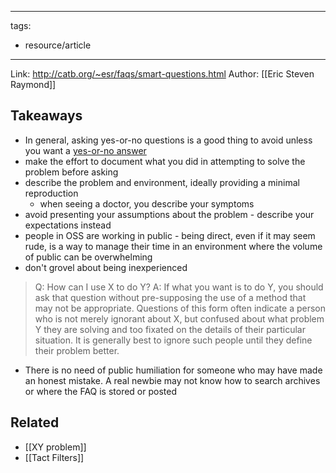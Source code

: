 
---
tags:
  - resource/article
---
Link: http://catb.org/~esr/faqs/smart-questions.html
Author: [[Eric Steven Raymond]]


## Takeaways

- In general, asking yes-or-no questions is a good thing to avoid unless you want a [yes-or-no answer](http://homepage.ntlworld.com./jonathan.deboynepollard/FGA/questions-with-yes-or-no-answers.html)
- make the effort to document what you did in attempting to solve the problem before asking
- describe the problem and environment, ideally providing a minimal reproduction
	- when seeing a doctor, you describe your symptoms
- avoid presenting your assumptions about the problem - describe your expectations instead
- people in OSS are working in public - being direct, even if it may seem rude, is a way to manage their time in an environment where the volume of public can be overwhelming
- don't grovel about being inexperienced

>Q: How can I use X to do Y?
	A: If what you want is to do Y, you should ask that question without pre-supposing the use of a method that may not be appropriate. Questions of this form often indicate a person who is not merely ignorant about X, but confused about what problem Y they are solving and too fixated on the details of their particular situation. It is generally best to ignore such people until they define their problem better.

- There is no need of public humiliation for someone who may have made an honest mistake. A real newbie may not know how to search archives or where the FAQ is stored or posted

## Related

- [[XY problem]]
- [[Tact Filters]]